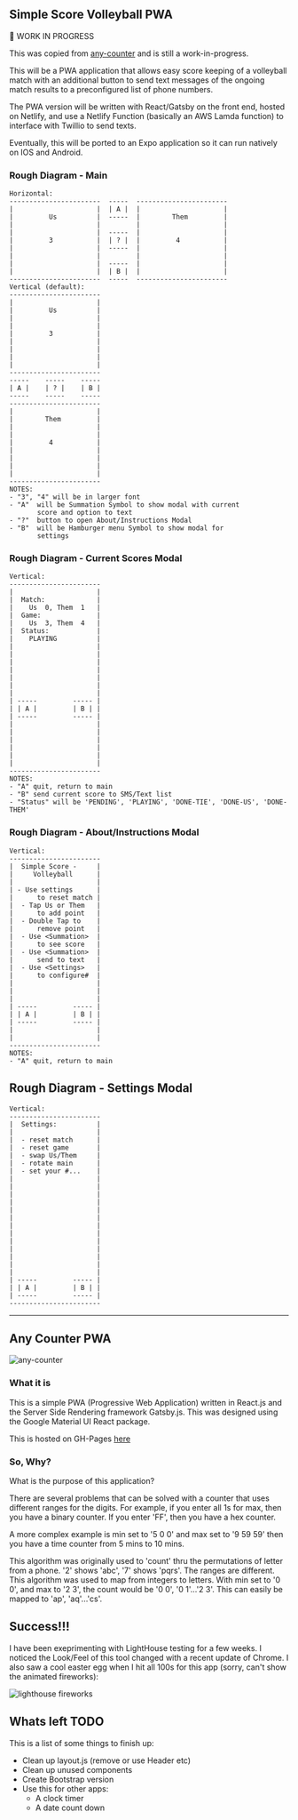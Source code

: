 
## Simple Score Volleyball PWA

:construction: WORK IN PROGRESS 

This was copied from [any-counter](https://github.com/alpiepho/any-counter) and is still
a work-in-progress.

This will be a PWA application that allows easy score keeping of a volleyball match
with an additional button to send text messages of the ongoing match results to a 
preconfigured list of phone numbers.

The PWA version will be written with React/Gatsby on the front end, hosted on Netlify,
and use a Netlify Function (basically an AWS Lamda function) to interface with Twillio
to send texts.

Eventually, this will be ported to an Expo application so it can run natively on IOS
and Android.


### Rough Diagram - Main

```
Horizontal:
-----------------------  -----  -----------------------
|                     |  | A |  |                     |
|         Us          |  -----  |        Them         |
|                     |         |                     |
|                     |  -----  |                     |
|         3           |  | ? |  |         4           |
|                     |  -----  |                     |
|                     |         |                     |
|                     |  -----  |                     |
|                     |  | B |  |                     |
-----------------------  -----  -----------------------
Vertical (default):
----------------------- 
|                     | 
|         Us          |
|                     | 
|                     | 
|         3           |
|                     |
|                     | 
|                     |
|                     |
----------------------- 
-----    -----    -----
| A |    | ? |    | B |
-----    -----    -----
----------------------- 
|                     | 
|        Them         |
|                     | 
|                     | 
|         4           |
|                     |
|                     | 
|                     |
|                     |
----------------------- 
NOTES:
- "3", "4" will be in larger font
- "A"  will be Summation Symbol to show modal with current
       score and option to text
- "?"  button to open About/Instructions Modal
- "B"  will be Hamburger menu Symbol to show modal for 
       settings

```

### Rough Diagram - Current Scores Modal
```
Vertical:
----------------------- 
|                     | 
|  Match:             |
|    Us  0, Them  1   | 
|  Game:              | 
|    Us  3, Them  4   |
|  Status:            |
|    PLAYING          | 
|                     |
|                     |
|                     |
|                     |
|                     |
|                     |
|                     |
| -----         ----- |
| | A |         | B | |
| -----         ----- |
|                     | 
|                     |
|                     |
|                     | 
|                     |
|                     |
----------------------- 
NOTES:
- "A" quit, return to main
- "B" send current score to SMS/Text list
- "Status" will be 'PENDING', 'PLAYING', 'DONE-TIE', 'DONE-US', 'DONE-THEM'
```

### Rough Diagram - About/Instructions Modal
```
Vertical:
----------------------- 
|  Simple Score -     | 
|     Volleyball      |
|                     | 
| - Use settings      | 
|      to reset match |
|  - Tap Us or Them   |
|      to add point   | 
|  - Double Tap to    |
|      remove point   |
|  - Use <Summation>  |
|      to see score   |
|  - Use <Summation>  |
|      send to text   |
|  - Use <Settings>   |
|      to configure#  | 
|                     |
|                     | 
|                     | 
| -----         ----- |
| | A |         | B | |
| -----         ----- |
|                     |
|                     |
----------------------- 
NOTES:
- "A" quit, return to main
```

## Rough Diagram - Settings Modal
```
Vertical:
----------------------- 
|  Settings:          | 
|                     |
|  - reset match      | 
|  - reset game       | 
|  - swap Us/Them     |
|  - rotate main      |
|  - set your #...    | 
|                     |
|                     |
|                     |
|                     |
|                     |
|                     |
|                     |
|                     | 
|                     |
|                     | 
|                     | 
|                     |
|                     |
| -----         ----- |
| | A |         | B | |
| -----         ----- |
----------------------- 
```

----------------------------------------------------


## Any Counter PWA

![any-counter](./any_counter.png)


### What it is
This is a simple PWA (Progressive Web Application) written in React.js and the Server Side Rendering framework Gatsby.js. This was designed using the Google Material UI React package.

This is hosted on GH-Pages [here](https://alpiepho.github.io/any-counter/)

### So, Why?

What is the purpose of this application?

There are several problems that can be solved with a counter that uses different ranges for the digits. For example, if you enter all 1s for max, then you have a binary counter. If you enter 'FF', then you have a hex counter.

A more complex example is min set to '5 0 0' and max set to '9 59 59' then you have a time counter from 5 mins to 10 mins.

This algorithm was originally used to 'count' thru the permutations of letter from a phone. '2' shows 'abc', '7' shows 'pqrs'. The ranges are different. This algorithm was used to map from integers to letters. With min set to '0 0', and max to '2 3', the count would be '0 0', '0 1'...'2 3'. This can easily be mapped to 'ap', 'aq'...'cs'.


## Success!!!

I have been exeprimenting with LightHouse testing for a few weeks.  I noticed the Look/Feel of this tool changed with a recent update of Chrome.  I also saw a cool easter egg when I hit all 100s for this app (sorry, can't show the animated fireworks):

![lighthouse fireworks](./lighthouse_fireworks.png)


##  Whats left TODO

This is a list of some things to finish up:

- Clean up layout.js (remove or use Header etc)
- Clean up unused components
- Create Bootstrap version
- Use this for other apps:
    - A clock timer
    - A date count down



